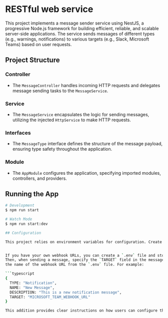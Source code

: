 # RESTful web service

This project implements a message sender service using NestJS, a progressive Node.js framework for building efficient, reliable, and scalable server-side applications. The service sends messages of different types (e.g., warnings, notifications) to various targets (e.g., Slack, Microsoft Teams) based on user requests.

## Project Structure

### Controller
- The `MessageController` handles incoming HTTP requests and delegates message sending tasks to the `MessageService`.

### Service
- The `MessageService` encapsulates the logic for sending messages, utilizing the injected `HttpService` to make HTTP requests.

### Interfaces
- The `MessageType` interface defines the structure of the message payload, ensuring type safety throughout the application.

### Module
- The `AppModule` configures the application, specifying imported modules, controllers, and providers.

## Running the App

```bash
# Development
$ npm run start

# Watch Mode
$ npm run start:dev

## Configuration

This project relies on environment variables for configuration. Create a `.env` file in the root directory and define the following variables:


If you have your own webhook URLs, you can create a `.env` file and store the data inside. 
Then, when sending a message, specify the `TARGET` field in the message payload object as 
the name of the webhook URL from the `.env` file. For example:

```typescript
{
  TYPE: "Notification",
  NAME: "New Message",
  DESCRIPTION: "This is a new notification message",
  TARGET: "MICROSOFT_TEAM_WEBHOOK_URL"
}

This addition provides clear instructions on how users can configure their own webhook URLs and reference them in the message payload object. Let me know if you need further assistance!


